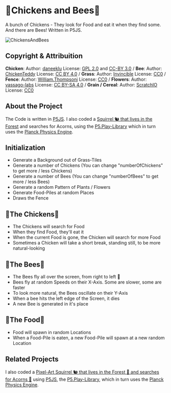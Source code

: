# 🐔Chickens and Bees🐝
A bunch of Chickens - They look for Food and eat it when they find some. And there are Bees! Written in P5JS.

![ChickensAndBees](https://github.com/johnnyawesome/ChickensAndBees/blob/main/ChickensAndBees/DemoImages/ChickensAndBees.gif?raw=true)

## Copyright & Attribuition

**Chicken**: Author: [daneeklu](https://opengameart.org/node/11629) License: [GPL 2.0](https://creativecommons.org/licenses/by/3.0/) and [CC-BY 3.0](https://www.gnu.org/licenses/old-licenses/gpl-2.0.html) /
**Bee**: Author: [ChickenTeddy](https://opengameart.org/content/16x16-pigeon-shrimp-bee-snail-pack) License: [CC BY 4.0](https://creativecommons.org/licenses/by/4.0/) /
**Grass**: Author: [Invincible](https://opengameart.org/content/grass-tiles-0) License: [CC0](https://creativecommons.org/publicdomain/zero/1.0/) /
**Fence**: Author: [William.Thompsonj](https://opengameart.org/content/16x16-fence-and-well-tiny-16) License: [CC0](https://creativecommons.org/publicdomain/zero/1.0/) /
**Flowers**: Author: [vassago-labs](https://vassago-labs.itch.io/just-a-few-flowers) License: [CC BY-SA 4.0](https://creativecommons.org/licenses/by-sa/4.0/) /
**Grain / Cereal**: Author: [ScratchIO](https://opengameart.org/content/2d-cereals) License: [CC0](https://creativecommons.org/publicdomain/zero/1.0/)

## About the Project

The Code is written in [P5JS](https://p5js.org/). I also coded a [Squirrel 🐿️ that lives in the Forest](https://github.com/johnnyawesome/Squirrel) and searches for Acorns, using the [P5.Play-Library](https://p5play.org/) which in turn uses the [Planck Physics Engine](https://piqnt.com/planck.js/).

## Initialization

- Generate a Background out of Grass-Tiles
- Generate a number of Chickens (You can change "numberOfChickens" to get more / less Chickens)
- Generate a number of Bees (You can change "numberOfBees" to get more / less Bees)
- Generate a random Pattern of Plants / Flowers
- Generate Food-Piles at random Places
- Draws the Fence

## 🐔The Chickens🐔

- The Chickens will search for Food
- When they find Food, they'll eat it
- When the current Food is gone, the Chicken will search for more Food
- Sometimes a Chicken will take a short break, standing still, to be more natural-looking

## 🐝The Bees🐝
- The Bees fly all over the screen, from right to left 🐝
- Bees fly at random Speeds on their X-Axis. Some are slower, some are faster
- To look more natural, the Bees oscillate on their Y-Axis
- When a bee hits the left edge of the Screen, it dies
- A new Bee is generated in it's place

## 🌾The Food🌾

- Food will spawn in random Locations
- When a Food-Pile is eaten, a new Food-Pile will spawn at a new random Location


## Related Projects

I also coded a [Pixel-Art Squirrel 🐿️ that lives in the Forest 🌳 and searches for Acorns 🌰](https://github.com/johnnyawesome/Squirrel) using [P5JS](https://p5js.org/), the [P5.Play-Library](https://p5play.org/), which in turn uses the [Planck Physics Engine](https://piqnt.com/planck.js/).
